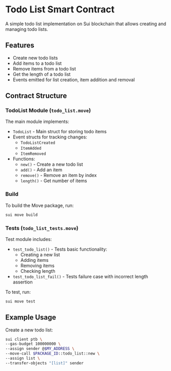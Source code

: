 # Todo List Smart Contract

A simple todo list implementation on Sui blockchain that allows creating and managing todo lists.

## Features

- Create new todo lists
- Add items to a todo list
- Remove items from a todo list
- Get the length of a todo list
- Events emitted for list creation, item addition and removal

## Contract Structure

### TodoList Module (`todo_list.move`)

The main module implements:

- `TodoList` - Main struct for storing todo items
- Event structs for tracking changes:
  - `TodoListCreated`
  - `ItemAdded`
  - `ItemRemoved`
- Functions:
  - `new()` - Create a new todo list
  - `add()` - Add an item
  - `remove()` - Remove an item by index
  - `length()` - Get number of items

### Build

To build the Move package, run:

```bash
sui move build
```

### Tests (`todo_list_tests.move`)

Test module includes:

- `test_todo_list()` - Tests basic functionality:
  - Creating a new list
  - Adding items
  - Removing items
  - Checking length
- `test_todo_list_fail()` - Tests failure case with incorrect length assertion

To test, run:

```bash
sui move test
```

## Example Usage

Create a new todo list:

```bash
sui client ptb \
--gas-budget 100000000 \
--assign sender @$MY_ADDRESS \
--move-call $PACKAGE_ID::todo_list::new \
--assign list \
--transfer-objects "[list]" sender
```
